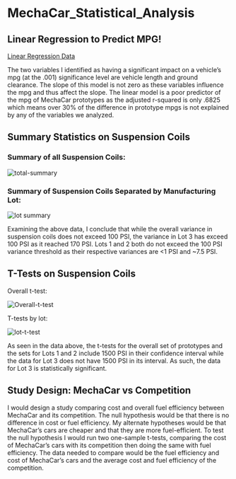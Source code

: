 # MechaCar_Statistical_Analysis


## Linear Regression to Predict MPG!

[Linear Regression Data](https://user-images.githubusercontent.com/109701875/200976013-22dda2c6-8152-45e8-83b5-6a05dbda8a55.PNG)

The two variables I identified as having a significant impact on a vehicle’s mpg (at the .001) significance level are vehicle length and ground clearance. The slope of this model is not zero as these variables influence the mpg and thus affect the slope. The linear model is a poor predictor of the mpg of MechaCar prototypes as the  adjusted r-squared is only .6825 which means over 30% of the difference in prototype mpgs is not explained by any of the variables we analyzed.
 

## Summary Statistics on Suspension Coils
### Summary of all Suspension Coils:
 
![total-summary](https://user-images.githubusercontent.com/109701875/200976029-8ce6bd34-50a9-4302-a870-c473a6e949aa.PNG)



### Summary of Suspension Coils Separated by Manufacturing Lot:

![lot summary](https://user-images.githubusercontent.com/109701875/200976049-edf13493-c293-4aec-bc76-e11669009aac.PNG)

 
Examining the above data, I conclude that while the overall variance in suspension coils does not exceed 100 PSI, the variance in Lot 3 has exceed 100 PSI as it reached 170 PSI. Lots 1 and 2 both do not exceed the 100 PSI variance threshold as their respective variances are <1 PSI and ~7.5 PSI. 
## T-Tests on Suspension Coils
Overall t-test:

![Overall-t-test](https://user-images.githubusercontent.com/109701875/200976058-ff265c7c-2c54-4815-90e8-7ebcb512136a.PNG)


T-tests by lot: 

![lot-t-test](https://user-images.githubusercontent.com/109701875/200976080-913c4b94-e621-41b9-b48b-d8c3498e9cc0.PNG)


As seen in the data above, the t-tests for the overall set of prototypes and the sets for Lots 1 and 2 include 1500 PSI in their confidence interval while the data for Lot 3 does not have 1500 PSI in its interval. As such, the data for Lot 3 is statistically significant.

## Study Design: MechaCar vs Competition
I would design a study comparing cost and overall fuel efficiency between MechaCar and its competition. The null hypothesis would be that there is no difference in cost or fuel efficiency. My alternate hypotheses would be that MechaCar’s cars are cheaper and that they are more fuel-efficient. To test the null hypothesis I would run two one-sample t-tests, comparing the cost of MechaCar’s cars with its competition then doing the same with fuel efficiency. The data needed to compare would be the fuel efficiency and cost of MechaCar’s cars and the average cost and fuel efficiency of the competition. 

